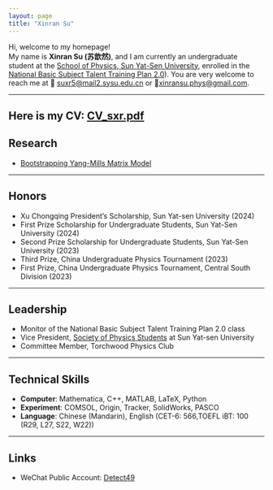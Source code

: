 ```yaml
---
layout: page
title: "Xinran Su"
---
```


Hi, welcome to my homepage!  
My name is **Xinran Su (苏歆然)**, and I am currently an undergraduate student at the [School of Physics, Sun Yat-Sen University](https://spe.sysu.edu.cn/), enrolled in the [National Basic Subject Talent Training Plan 2.0](https://baike.baidu.com/item/%E5%9F%BA%E7%A1%80%E5%AD%A6%E7%A7%91%E6%8B%94%E5%B0%96%E5%AD%A6%E7%94%9F%E5%9F%B9%E5%85%BB%E8%AE%A1%E5%88%922.0%E5%9F%BA%E5%9C%B0/53704775?fr=aladdin)).
You are very welcome to reach me at 📧 [suxr5@mail2.sysu.edu.cn](mailto:suxr5@mail2.sysu.edu.cn) or 📧[xinransu.phys@gmail.com](mailto:xinransu.phys@gmail.com).  

___
Here is my CV: [CV_sxr.pdf](CV_sxr.pdf)  
---

## Research
- [Bootstrapping Yang-Mills Matrix Model](https://xinransu1.github.io/XinranSu1/Research/)

---

## Honors
- Xu Chongqing President’s Scholarship, Sun Yat-sen University (2024)
- First Prize Scholarship for Undergraduate Students, Sun Yat-Sen University (2024)
- Second Prize Scholarship for Undergraduate Students, Sun Yat-Sen University (2023)  
- Third Prize, China Undergraduate Physics Tournament (2023)  
- First Prize, China Undergraduate Physics Tournament, Central South Division (2023)  

---

## Leadership
- Monitor of the National Basic Subject Talent Training Plan 2.0 class  
- Vice President, [Society of Physics Students](https://www.spsnational.org/)  at Sun Yat-sen University  
- Committee Member, Torchwood Physics Club  

---

## Technical Skills
- **Computer**: Mathematica, C++, MATLAB, LaTeX, Python  
- **Experiment**: COMSOL, Origin, Tracker, SolidWorks, PASCO  
- **Language**: Chinese (Mandarin), English (CET-6: 566,TOEFL iBT: 100 (R29, L27, S22, W22))  

---

## Links
- WeChat Public Account: [Detect49](https://mp.weixin.qq.com/s/H5k0KGaTL0kF8M8NYhq4Bg)  
